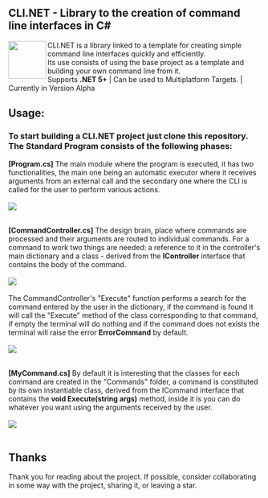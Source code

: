 
## CLI.NET - Library to the creation of command line interfaces in C#

<img align="left" width="75" src="https://upload.wikimedia.org/wikipedia/commons/thumb/d/da/Gnome-utilities-terminal.svg/1024px-Gnome-utilities-terminal.svg.png">

CLI.NET is a library linked to a template for creating simple command line interfaces quickly and efficiently. <br>
Its use consists of using the base project as a template and building your own command line from it. <br>
Supports **.NET 5+** | Can be used to Multiplatform Targets. | Currently in Version Alpha

## Usage:
### To start building a CLI.NET project just clone this repository. The Standard Program consists of the following phases: <br>

**[Program.cs]** The main module where the program is executed, it has two functionalities, the main one being an automatic 
executor where it receives arguments from an external call and the secondary one where the CLI is called for the user to perform various actions.
<br><br>
<img src="https://i.imgur.com/vznSFd6.png">
<br><br>

**[CommandController.cs]** The design brain, place where commands are processed and their arguments are routed to individual commands. 
For a command to work two things are needed: a reference to it in the controller's main dictionary and a class - derived from the **IController**
interface that contains the body of the command.
<br><br>
<img src="https://i.imgur.com/n6LztLB.png">
<br><br>
The CommandController's "Execute" function performs a search for the command entered by the user in the dictionary, if the command is found it will call 
the "Execute" method of the class corresponding to that command, if empty the terminal will do nothing and if the command does not exists the terminal will 
raise the error **ErrorCommand** by default.
<br><br>
<img src="https://i.imgur.com/pgMqDdJ.png">
<br><br>

**[MyCommand.cs]** By default it is interesting that the classes for each command are created in the "Commands" folder, a command is constituted by its 
own instantiable class, derived from the ICommand interface that contains the **void Execute(string args)** method, inside it is you can do whatever you 
want using the arguments received by the user.
<br><br>
<img src="https://i.imgur.com/NUaZUjj.png">
<br><br>

## Thanks
Thank you for reading about the project. If possible, consider collaborating in some way with the project, sharing it, or leaving a star.
